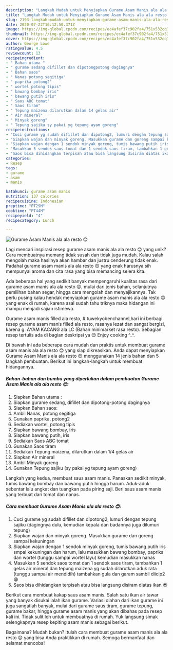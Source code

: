 ```yaml
---
description: "Langkah Mudah untuk Menyiapkan Gurame Asam Manis ala ala resto 😊 yang Enak Banget"
title: "Langkah Mudah untuk Menyiapkan Gurame Asam Manis ala ala resto 😊 yang Enak Banget"
slug: 2193-langkah-mudah-untuk-menyiapkan-gurame-asam-manis-ala-ala-resto-yang-enak-banget
date: 2020-07-22T16:12:50.371Z
image: https://img-global.cpcdn.com/recipes/ec4afef37c902fa4/751x532cq70/gurame-asam-manis-ala-ala-resto-😊-foto-resep-utama.jpg
thumbnail: https://img-global.cpcdn.com/recipes/ec4afef37c902fa4/751x532cq70/gurame-asam-manis-ala-ala-resto-😊-foto-resep-utama.jpg
cover: https://img-global.cpcdn.com/recipes/ec4afef37c902fa4/751x532cq70/gurame-asam-manis-ala-ala-resto-😊-foto-resep-utama.jpg
author: George Lowe
ratingvalue: 4.5
reviewcount: 13
recipeingredient:
- " Bahan utama "
- " gurame sedang difillet dan dipotongpotong dagingnya"
- " Bahan saos"
- " Nanas potong segitiga"
- " paprika potong2"
- " wortel potong tipis"
- " bawang bombay iris"
- " bawang putih iris"
- " Saos ABC tomat"
- " Saos tiram"
- " Tepung maizena dilarutkan dalam 14 gelas air"
- " Air mineral"
- " Minyak goreng"
- " Tepung sajiku sy pakai yg tepung ayam goreng"
recipeinstructions:
- "Cuci gurame yg sudah difillet dan dipotong2, lumuri dengan tepung sajiku (dagingnya dulu, kemudian kepala dan badannya juga dilumuri tepung)"
- "Siapkan wajan dan minyak goreng. Masukkan gurame dan goreng sampai kekuningan"
- "Siapkan wajan dengan 1 sendok minyak goreng, tumis bawang putih iris smpai kekuningan dan harum, lalu masukkan bawang bombay, paprika dan wortel (tunggu sampai wortel layu) kemudian masukkan nanas"
- "Masukkan 5 sendok saos tomat dan 1 sendok saos tiram, tambahkan 1 gelas air mineral dan tepung maizena yg sudah dilarutkan aduk rata (tunggu sampai air mendidih) tambahkan gula dan garam sambil diicip2 😁"
- "Saos bisa dihidangkan terpisah atau bisa langsung disiram diatas ikan 😍"
categories:
- Resep
tags:
- gurame
- asam
- manis

katakunci: gurame asam manis 
nutrition: 137 calories
recipecuisine: Indonesian
preptime: "PT29M"
cooktime: "PT44M"
recipeyield: "4"
recipecategory: Lunch

---
```



![Gurame Asam Manis ala ala resto 😊](https://img-global.cpcdn.com/recipes/ec4afef37c902fa4/751x532cq70/gurame-asam-manis-ala-ala-resto-😊-foto-resep-utama.jpg)

Lagi mencari inspirasi resep gurame asam manis ala ala resto 😊 yang unik? Cara membuatnya memang tidak susah dan tidak juga mudah. Kalau salah mengolah maka hasilnya akan hambar dan justru cenderung tidak enak. Padahal gurame asam manis ala ala resto 😊 yang enak harusnya sih mempunyai aroma dan cita rasa yang bisa memancing selera kita.

Ada beberapa hal yang sedikit banyak mempengaruhi kualitas rasa dari gurame asam manis ala ala resto 😊, mulai dari jenis bahan, selanjutnya pemilihan bahan segar, hingga cara mengolah dan menyajikannya. Tak perlu pusing kalau hendak menyiapkan gurame asam manis ala ala resto 😊 yang enak di rumah, karena asal sudah tahu triknya maka hidangan ini mampu menjadi sajian istimewa.

Gurame asam manis filled ala resto, # tuwekyobenchannel,hari ini berbagi resep gurame asam manis filled ala resto, rasanya lezat dan sangat bergizi, karena g. AYAM KACANG ala LC (Bahan minimarket rasa resto). Sebagian resep tertulis ada di bagian deskripsi ya 😊 Enjoy cooking ^_^.


Di bawah ini ada beberapa cara mudah dan praktis untuk membuat gurame asam manis ala ala resto 😊 yang siap dikreasikan. Anda dapat menyiapkan Gurame Asam Manis ala ala resto 😊 menggunakan 14 jenis bahan dan 5 langkah pembuatan. Berikut ini langkah-langkah untuk membuat hidangannya.

<!--inarticleads1-->

##### Bahan-bahan dan bumbu yang diperlukan dalam pembuatan Gurame Asam Manis ala ala resto 😊:

1. Siapkan  Bahan utama :
1. Siapkan  gurame sedang, difillet dan dipotong-potong dagingnya
1. Siapkan  Bahan saos:
1. Ambil  Nanas, potong segitiga
1. Gunakan  paprika, potong2
1. Sediakan  wortel, potong tipis
1. Siapkan  bawang bombay, iris
1. Siapkan  bawang putih, iris
1. Sediakan  Saos ABC tomat
1. Gunakan  Saos tiram
1. Sediakan  Tepung maizena, dilarutkan dalam 1/4 gelas air
1. Siapkan  Air mineral
1. Ambil  Minyak goreng
1. Gunakan  Tepung sajiku (sy pakai yg tepung ayam goreng)


Langkah yang kedua, membuat saus asam manis. Panaskan sedikit minyak, tumis bawang bombay dan bawang putih hingga harum. Aduk-aduk sebentar lalu angkat dan tuangkan pada piring saji. Beri saus asam manis yang terbuat dari tomat dan nanas. 

<!--inarticleads2-->

##### Cara membuat Gurame Asam Manis ala ala resto 😊:

1. Cuci gurame yg sudah difillet dan dipotong2, lumuri dengan tepung sajiku (dagingnya dulu, kemudian kepala dan badannya juga dilumuri tepung)
1. Siapkan wajan dan minyak goreng. Masukkan gurame dan goreng sampai kekuningan
1. Siapkan wajan dengan 1 sendok minyak goreng, tumis bawang putih iris smpai kekuningan dan harum, lalu masukkan bawang bombay, paprika dan wortel (tunggu sampai wortel layu) kemudian masukkan nanas
1. Masukkan 5 sendok saos tomat dan 1 sendok saos tiram, tambahkan 1 gelas air mineral dan tepung maizena yg sudah dilarutkan aduk rata (tunggu sampai air mendidih) tambahkan gula dan garam sambil diicip2 😁
1. Saos bisa dihidangkan terpisah atau bisa langsung disiram diatas ikan 😍


Berikut cara membuat kakap saus asam manis. Salah satu ikan air tawar yang banyak disukai ialah ikan gurame. Variasi olahan dari ikan gurame ini juga sangatlah banyak, mulai dari gurame saus tiram, gurame tepung, gurame bakar, hingga gurame asam manis yang akan dibahas pada resep kali ini. Tidak sulit loh untuk membuatnya di rumah. Yuk langsung simak selengkapnya resep kepiting asam manis sebagai berikut. 

Bagaimana? Mudah bukan? Itulah cara membuat gurame asam manis ala ala resto 😊 yang bisa Anda praktikkan di rumah. Semoga bermanfaat dan selamat mencoba!
